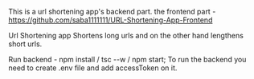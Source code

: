 This is a url shortening app's backend part. the frontend part - https://github.com/saba1111111/URL-Shortening-App-Frontend

Url Shortening app Shortens long urls and on the other hand lengthens short urls.

Run backend - npm install / tsc --w / npm start;
To run the backend you need to create .env file and add accessToken on it.
